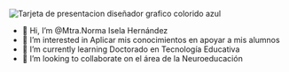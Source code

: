 ![Tarjeta de presentacion diseñador grafico colorido azul](https://github.com/Isela0315/Isela0315/assets/163679617/d964ca59-b227-400d-a491-f10138d1aee0)
- 👋 Hi, I’m @Mtra.Norma Isela Hernández
- 👀 I’m interested in Aplicar mis conocimientos en apoyar a mis alumnos
- 🌱 I’m currently learning Doctorado en Tecnología Educativa
- 💞️ I’m looking to collaborate on el área de la Neuroeducación


<!---
Isela0315/Isela0315 is a ✨ special ✨ repository because its `README.md` (this file) appears on your GitHub profile.
You can click the Preview link to take a look at your changes.
--->
